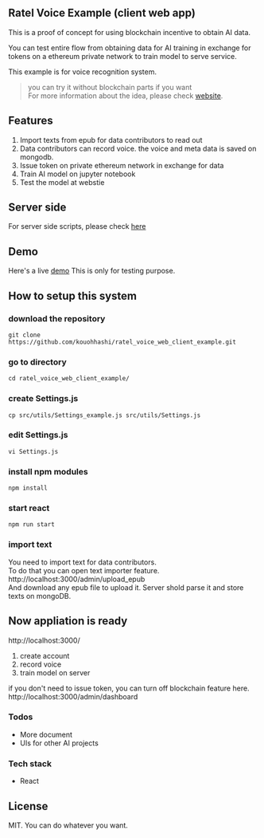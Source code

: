 ## Ratel Voice Example (client web app)
This is a proof of concept for using blockchain incentive to obtain AI data.

You can test entire flow from obtaining data for AI training in exchange for tokens on a ethereum private network to train model to serve service.  

This example is for voice recognition system.
>  you can try it without blockchain parts if you want   
For more information about the idea, please check [website](https://ratelnetwork.com).  

## Features
1. Import texts from epub for data contributors to read out
2. Data contributors can record voice. the voice and meta data is saved on mongodb.
3. Issue token on private ethereum network in exchange for data
4. Train AI model on jupyter notebook
5. Test the model at webstie


## Server side
For server side scripts, please check [here](https://github.com/kouohhashi/ratel_voice_server_example)  

## Demo
Here's a live [demo](https://ratel_voice.grabit.co/)  This is only for testing purpose.

## How to setup this system

### download the repository  
```
git clone https://github.com/kouohhashi/ratel_voice_web_client_example.git
```

### go to directory
```
cd ratel_voice_web_client_example/
```

### create Settings.js
```
cp src/utils/Settings_example.js src/utils/Settings.js
```

### edit Settings.js
```
vi Settings.js
```

### install npm modules
```
npm install
```

### start react
```
npm run start
```

### import text
You need to import text for data contributors.   
To do that you can open text importer feature.  
http://localhost:3000/admin/upload_epub  
And download any epub file to upload it. Server shold parse it and store texts on mongoDB.  


## Now appliation is ready
http://localhost:3000/

1. create account
2. record voice
3. train model on server

if you don't need to issue token, you can turn off blockchain feature here.
http://localhost:3000/admin/dashboard

### Todos
- More document
- UIs for other AI projects

### Tech stack
- React

## License  
MIT. You can do whatever you want.  
